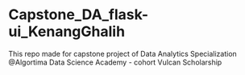 # Capstone_DA_flask-ui_KenangGhalih
This repo made for capstone project of Data Analytics Specialization @Algortima Data Science Academy - cohort Vulcan Scholarship
